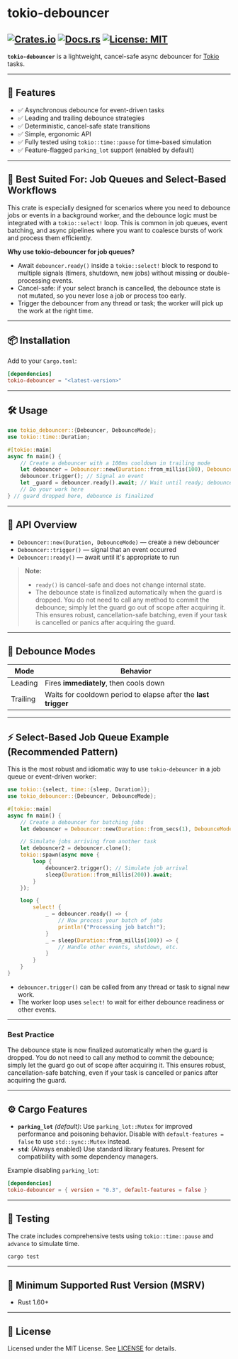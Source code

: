 # tokio-debouncer

[![Crates.io](https://img.shields.io/crates/v/tokio-debouncer.svg)](https://crates.io/crates/tokio-debouncer)
[![Docs.rs](https://docs.rs/tokio-debouncer/badge.svg)](https://docs.rs/tokio-debouncer)
[![License: MIT](https://img.shields.io/badge/license-MIT-blue.svg)](https://opensource.org/licenses/MIT)
---

**`tokio-debouncer`** is a lightweight, cancel-safe async debouncer for [Tokio](https://tokio.rs/) tasks.

---

## 🚀 Features

* ✅ Asynchronous debounce for event-driven tasks
* ✅ Leading and trailing debounce strategies
* ✅ Deterministic, cancel-safe state transitions
* ✅ Simple, ergonomic API 
* ✅ Fully tested using `tokio::time::pause` for time-based simulation
* ✅ Feature-flagged `parking_lot` support (enabled by default)

---

## 🎯 Best Suited For: Job Queues and Select-Based Workflows

This crate is especially designed for scenarios where you need to debounce jobs or events in a background worker, and the debounce logic must be integrated with a `tokio::select!` loop. This is common in job queues, event batching, and async pipelines where you want to coalesce bursts of work and process them efficiently.

**Why use tokio-debouncer for job queues?**
- Await `debouncer.ready()` inside a `tokio::select!` block to respond to multiple signals (timers, shutdown, new jobs) without missing or double-processing events.
- Cancel-safe: if your select branch is cancelled, the debounce state is not mutated, so you never lose a job or process too early.
- Trigger the debouncer from any thread or task; the worker will pick up the work at the right time.

---

## 📦 Installation

Add to your `Cargo.toml`:

```toml
[dependencies]
tokio-debouncer = "<latest-version>"
```

---

## 🛠️ Usage

```rust
use tokio_debouncer::{Debouncer, DebounceMode};
use tokio::time::Duration;

#[tokio::main]
async fn main() {
    // Create a debouncer with a 100ms cooldown in trailing mode
    let debouncer = Debouncer::new(Duration::from_millis(100), DebounceMode::Trailing);
    debouncer.trigger(); // Signal an event
    let _guard = debouncer.ready().await; // Wait until ready; debounce is finalized on drop
    // Do your work here
} // guard dropped here, debounce is finalized
```

---

## 🥪 API Overview

* `Debouncer::new(Duration, DebounceMode)` — create a new debouncer
* `Debouncer::trigger()` — signal that an event occurred
* `Debouncer::ready()` — await until it's appropriate to run

> **Note:**
> - `ready()` is cancel-safe and does not change internal state.
> - The debounce state is finalized automatically when the guard is dropped. You do not need to call any method to commit the debounce; simply let the guard go out of scope after acquiring it. This ensures robust, cancellation-safe batching, even if your task is cancelled or panics after acquiring the guard.

---

## 🔄 Debounce Modes

| Mode     | Behavior                                                       |
| -------- | -------------------------------------------------------------- |
| Leading  | Fires **immediately**, then cools down                         |
| Trailing | Waits for cooldown period to elapse after the **last trigger** |

---

## ⚡ Select-Based Job Queue Example (Recommended Pattern)

This is the most robust and idiomatic way to use `tokio-debouncer` in a job queue or event-driven worker:

```rust
use tokio::{select, time::{sleep, Duration}};
use tokio_debouncer::{Debouncer, DebounceMode};

#[tokio::main]
async fn main() {
    // Create a debouncer for batching jobs
    let debouncer = Debouncer::new(Duration::from_secs(1), DebounceMode::Trailing);

    // Simulate jobs arriving from another task
    let debouncer2 = debouncer.clone();
    tokio::spawn(async move {
        loop {
            debouncer2.trigger(); // Simulate job arrival
            sleep(Duration::from_millis(200)).await;
        }
    });

    loop {
        select! {
            _ = debouncer.ready() => {
                // Now process your batch of jobs
                println!("Processing job batch!");
            }
            _ = sleep(Duration::from_millis(100)) => {
                // Handle other events, shutdown, etc.
            }
        }
    }
}
```

- `debouncer.trigger()` can be called from any thread or task to signal new work.
- The worker loop uses `select!` to wait for either debounce readiness or other events.

---

### Best Practice

The debounce state is now finalized automatically when the guard is dropped. You do not need to call any method to commit the debounce; simply let the guard go out of scope after acquiring it. This ensures robust, cancellation-safe batching, even if your task is cancelled or panics after acquiring the guard.

---

## ⚙️ Cargo Features

- **`parking_lot`** *(default)*: Use `parking_lot::Mutex` for improved performance and poisoning behavior. Disable with `default-features = false` to use `std::sync::Mutex` instead.
- **`std`**: (Always enabled) Use standard library features. Present for compatibility with some dependency managers.

Example disabling `parking_lot`:

```toml
[dependencies]
tokio-debouncer = { version = "0.3", default-features = false }
```

---

## 🥪 Testing

The crate includes comprehensive tests using `tokio::time::pause` and `advance` to simulate time.

```sh
cargo test
```

---

## 🦠 Minimum Supported Rust Version (MSRV)

* Rust 1.60+

---

## 📄 License

Licensed under the MIT License.
See [LICENSE](LICENSE) for details.

